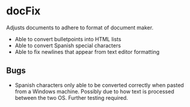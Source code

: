 # docFix
Adjusts documents to adhere to format of document maker.

* Able to convert bulletpoints into HTML lists
* Able to convert Spanish special characters 
* Able to fix newlines that appear from text editor formatting


## Bugs

* Spanish characters only able to be converted correctly when pasted
from a Windows machine. Possibly due to how text is processed between
the two OS. Further testing required.

